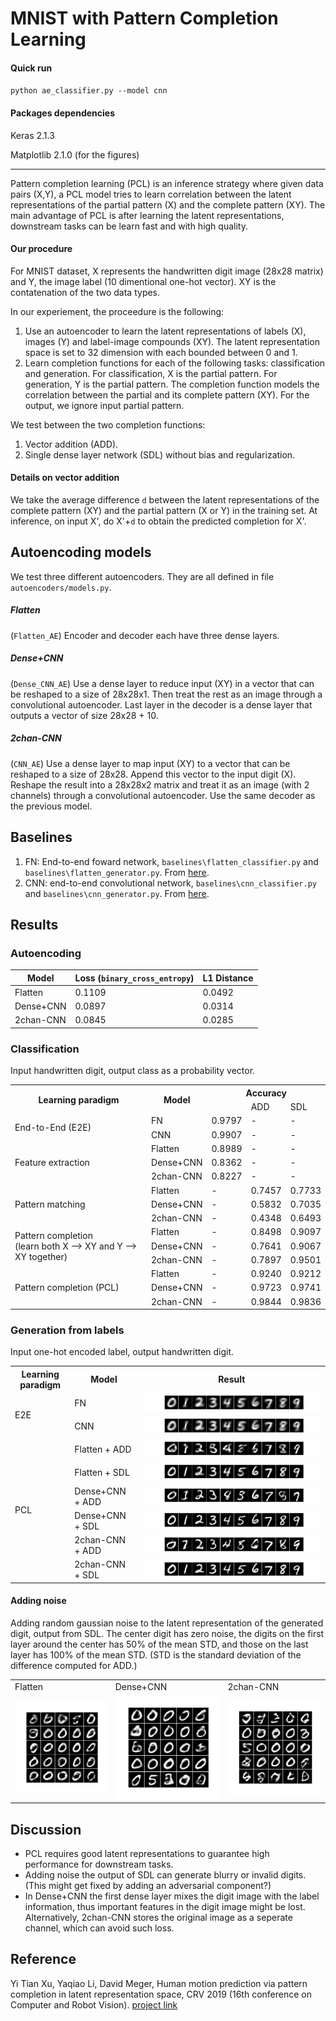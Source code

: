# MNIST with Pattern Completion Learning

#### Quick run 

`python ae_classifier.py --model cnn` 

#### Packages dependencies 

Keras 2.1.3

Matplotlib 2.1.0 (for the figures)

<hr> 

Pattern completion learning (PCL) is an inference strategy where given data pairs (X,Y), a PCL model tries to learn correlation between the latent representations of the partial pattern (X) and the complete pattern (XY). The main advantage of PCL is after learning the latent representations, downstream tasks can be learn fast and with high quality. 

#### Our procedure 

For MNIST dataset, X represents the handwritten digit image (28x28 matrix) and Y, the image label (10 dimentional one-hot vector). XY is the contatenation of the two data types. 

In our experiement, the proceedure is the following:

1. Use an autoencoder to learn the latent representations of labels (X), images (Y) and label-image compounds (XY). The latent representation space is set to 32 dimension with each bounded between 0 and 1.
2. Learn completion functions for each of the following tasks: classification and generation. For classification, X is the partial pattern. For generation, Y is the partial pattern. The completion function models the correlation between the partial and its complete pattern (XY). For the output, we ignore input partial pattern.

We test between the two completion functions:

1. Vector addition (ADD). 
2. Single dense layer network (SDL) without bias and regularization. 

#### Details on vector addition 

We take the average difference `d` between the latent representations of the complete pattern (XY) and the partial pattern (X or Y) in the training set. At inference, on input X', do X'+`d` to obtain the predicted completion for X'. 

## Autoencoding models

We test three different autoencoders. They are all defined in file `autoencoders/models.py`.

##### Flatten
(`Flatten_AE`) Encoder and decoder each have three dense layers.

##### Dense+CNN 
(`Dense_CNN_AE`) Use a dense layer to reduce input (XY) in a vector that can be reshaped to a size of 28x28x1. Then treat the rest as an image through a convolutional autoencoder. Last layer in the decoder is a dense layer that outputs a vector of size 28x28 + 10.

##### 2chan-CNN 
(`CNN_AE`) Use a dense layer to map input (XY) to a vector that can be reshaped to a size of 28x28. Append this vector to the input digit (X). Reshape the result into a 28x28x2 matrix and treat it as an image (with 2 channels) through a convolutional autoencoder. Use the same decoder as the previous model. 

## Baselines
1. FN: End-to-end foward network, `baselines\flatten_classifier.py` and `baselines\flatten_generator.py`. From [here](https://www.tensorflow.org/tutorials).
2. CNN: end-to-end convolutional network, `baselines\cnn_classifier.py` and `baselines\cnn_generator.py`. From [here](https://github.com/keras-team/keras/blob/master/examples/mnist_cnn.py).

## Results

### Autoencoding

Model | Loss (`binary_cross_entropy`) | L1 Distance
--- | --- | ----
Flatten | 0.1109 | 0.0492
Dense+CNN |  0.0897 | 0.0314
2chan-CNN  | 0.0845 | 0.0285

### Classification 
Input handwritten digit, output class as a probability vector. 

<table>
  <tr>
    <th rowspan="2">Learning paradigm</th>
    <th rowspan="2">Model</th>
    <th colspan="3">Accuracy</th>
  </tr>
  <tr>
    <td></td>
    <td>ADD</td>
    <td>SDL</td>
  </tr>
  <tr>
    <td rowspan="2">End-to-End (E2E)</td>
    <td>FN</td>
    <td>0.9797</td>
    <td>-</td>
    <td>-</td>
  </tr>
  <tr>
    <td>CNN</td>
    <td>0.9907</td>
    <td>-</td>
    <td>-</td>
  </tr>
  <tr>
    <td rowspan="3">Feature extraction</td>
    <td>Flatten</td>
    <td>0.8989</td>
    <td>-</td>
    <td>-</td>
  <tr>
    <td>Dense+CNN</td>
    <td>0.8362</td>
    <td>-</td>
    <td>-</td>
  <tr>
    <td>2chan-CNN </td>
    <td>0.8227</td>
    <td>-</td>
    <td>-</td>
  </tr>
  <tr>
    <td rowspan="3">Pattern matching</td>
    <td>Flatten</td>
    <td>-</td>
    <td>0.7457</td>
    <td>0.7733</td>
  </tr>
  <tr>
    <td>Dense+CNN</td>
    <td>-</td>
    <td>0.5832</td>
    <td>0.7035</td>
  </tr>
  <tr>
    <td>2chan-CNN </td>
    <td>-</td>
    <td>0.4348</td>
    <td>0.6493</td>
  </tr>
  <tr>
    <td rowspan="3">Pattern completion <br>(learn both X --> XY and Y --> XY together)</td>
    <td>Flatten</td>
    <td>-</td>
    <td>0.8498</td>
    <td>0.9097</td>
  </tr>
  <tr>
    <td>Dense+CNN</td>
    <td>-</td>
    <td>0.7641</td>
    <td>0.9067</td>
  </tr>
  <tr>
    <td>2chan-CNN </td>
    <td>-</td>
    <td>0.7897</td>
    <td>0.9501</td>
  </tr>
  <tr>
    <td rowspan="3">Pattern completion (PCL)</td>
    <td>Flatten</td>
    <td>-</td>
    <td>0.9240</td>
    <td>0.9212</td>
  </tr>
  <tr>
    <td>Dense+CNN</td>
    <td>-</td>
    <td>0.9723</td>
    <td>0.9741</td>
  </tr>
  <tr>
    <td>2chan-CNN </td>
    <td>-</td>
    <td>0.9844</td>
    <td>0.9836</td>
  </tr>
</table>



### Generation from labels 
Input one-hot encoded label, output handwritten digit.

<table>
  <tr>
    <th>Learning paradigm</th>
    <th>Model</th>
    <th>Result</th>
  </tr>
  <tr>
    <td rowspan="2">E2E</td>
    <td>FN</td>
    <td><img src="./images/flatten_generation_E2E.png" alt="Digit generation using end-to-end model"></td>
  </tr>
  <tr>
   <td>CNN</td>
    <td><img src="./images/cnn_generation_E2E.png" alt="Digit generation using end-to-end model"></td>
  </tr>

  <tr>
    <td rowspan="6">PCL</td>
    <td>Flatten + ADD</td>
    <td><img src="./images/flatten_generation_PCL-add.png" alt="Digit generation using PCL model"></td>
  <tr>
    <td>Flatten + SDL</td>
    <td><img src="./images/flatten_generation_PCL.png" alt="Digit generation using PCL model"></td>
  </tr>
  <tr>
    <td>Dense+CNN + ADD</td>
    <td><img src="./images/dense_cnn_generation_PCL-add.png" alt="Digit generation using PCL model"></td>
  </tr>
  <tr>
    <td>Dense+CNN + SDL</td>
    <td><img src="./images/dense_cnn_generation_PCL.png" alt="Digit generation using PCL model"></td>
  </tr>
  <tr>
    <td>2chan-CNN  + ADD</td>
    <td><img src="./images/cnn_generation_PCL-add.png" alt="Digit generation using PCL model"></td>
  </tr>
  <tr>
    <td>2chan-CNN  + SDL</td>
    <td><img src="./images/cnn_generation_PCL.png" alt="Digit generation using PCL model"></td>
  </tr>

</table>

#### Adding noise

Adding random gaussian noise to the latent representation of the generated digit, output from SDL. The center digit has zero noise, the digits on the first layer around the center has 50% of the mean STD, and those on the last layer has 100% of the mean STD. (STD is the standard deviation of the difference computed for ADD.)

<table>
  <tr>
    <td>Flatten</td>
    <td>Dense+CNN</td>
    <td>2chan-CNN</td>
  </tr>
  <tr>
    <td><img width="250px" src="./images/flatten/neighbours.gif" alt="Digit generation using PCL model"></td>
    <td><img width="250px" src="./images/dense_cnn/neighbours.gif" alt="Digit generation using PCL model"></td>
    <td><img width="250px" src="./images/cnn/neighbours.gif" alt="Digit generation using PCL model"></td>
  </tr>
</table>


## Discussion

- PCL requires good latent representations to guarantee high performance for downstream tasks.
- Adding noise the output of SDL can generate blurry or invalid digits. (This might get fixed by adding an adversarial component?)
- In Dense+CNN the first dense layer mixes the digit image with the label information, thus important features in the digit image might be lost. Alternatively, 2chan-CNN stores the original image as a seperate channel, which can avoid such loss. 

## Reference
Yi Tian Xu, Yaqiao Li, David Meger, Human motion prediction via pattern completion in latent representation space, CRV 2019 (16th conference on Computer and Robot Vision). [project link](http://www.cim.mcgill.ca/~yxu219/human_motion_prediction.html?)


